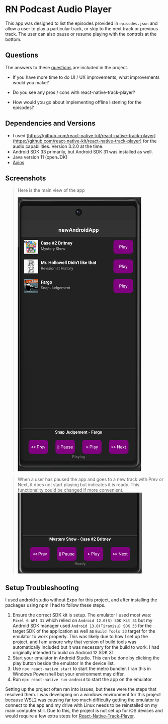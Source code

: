 # RN Podcast Audio Player

This app was designed to list the episodes provided in `episodes.json` and allow a user to play a particular track, or skip to the next track or previous track. The user can also pause or resume playing with the controls at the bottom. 

## Questions

The answers to these [questions](./assets/answers.md) are included in the project.

* If you have more time to do UI / UX improvements, what improvements would you make?

* Do you see any pros / cons with react-native-track-player?

* How would you go about implementing offline listening for the episodes?

## Dependencies and Versions

* I used [https://github.com/react-native-kit/react-native-track-player](https://github.com/react-native-kit/react-native-track-player) for the audio capabilities. Version 3.2.0 at the time.
* Android SDK 33 primarily, but Android SDK 31 was installed as well.
* Java version 11 (openJDK)
* [Axios](https://github.com/axios/axios)

## Screenshots

> Here is the main view of the app
>
>![Application](./assets/appview.png)

> When a user has paused the app and goes to a new track with Prev or Next, it does not start playing but indicates it is ready. This functionality could be changed if more convenient.
![Paused](./assets/trackNotStarted.png)

## Setup Troubleshooting

I used android studio without Expo for this project, and after installing the packages using npm I had to follow these steps.

1. Ensure the correct SDK kit is setup. The emulator I used most was: `Pixel 6 API 31` which relied on `Android 12.0(S) SDK Kit 31` but my Android SDK manager used `Android 13.0(Tiramisu) SDK 33` for the target SDK of the application as well as `Build Tools 33` target for the emulator to work properly. This was likely due to how I set up the project, and I am unsure why that version of build tools was automatically included but it was necessary for the build to work. I had originally intended to build on Android 12 SDK 31.
2. Start your emulator in Android Studio. This can be done by clicking the play button beside the emulator in the device list.
3. Use `npx react-native start` to start the metro bundler. I ran this in Windows Powershell but your environment may differ.
4. Run `npx react-native run-android` to start the app on the emulator. 

Setting up the project often ran into issues, but these were the steps that resolved them. I was developing on a windows environment for this project because WSL2 was causing far too much difficulty getting the emulator to connect to the app and my drive with Linux needs to be reinstalled on my main computer still.  Due to this, the project is not set up for iOS devices and would require a few extra steps for [React-Native-Track-Player](https://github.com/react-native-kit/react-native-track-player).